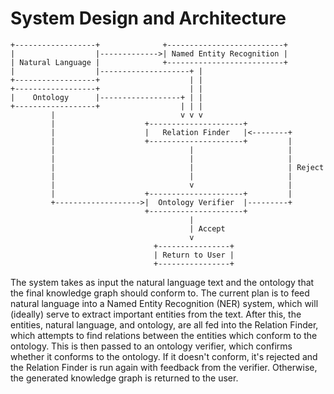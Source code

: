 # System Design and Architecture

```
+------------------+              +--------------------------+
|                  |------------->| Named Entity Recognition |
| Natural Language |              +--------------------------+
|                  |--------------------+ |
+------------------+                    | |
+------------------+                    | |
|    Ontology      |------------------+ | |
+------------------+                  | | |
         |                            v v v
         |                    +---------------------+
         |                    |   Relation Finder   |<--------+
         |                    +---------------------+         |
         |                              |                     |
         |                              |                     |
         |                              |                     | Reject
         |                              |                     |
         |                              v                     |
         |                    +---------------------+         |
         +------------------->|  Ontology Verifier  |---------+
                              +---------------------+
                                        |
                                        | Accept
                                        v
                                +----------------+
                                | Return to User |
                                +----------------+
```

The system takes as input the natural language text and the ontology that the
final knowledge graph should conform to. The current plan is to feed natural
language into a Named Entity Recognition (NER) system, which will (ideally)
serve to extract important entities from the text. After this, the entities,
natural language, and ontology, are all fed into the Relation Finder, which
attempts to find relations between the entities which conform to the ontology.
This is then passed to an ontology verifier, which confirms whether it conforms
to the ontology. If it doesn't conform, it's rejected and the Relation Finder is
run again with feedback from the verifier. Otherwise, the generated knowledge
graph is returned to the user.
